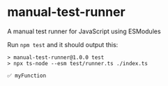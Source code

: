 # manual-test-runner

A manual test runner for JavaScript using ESModules

Run `npm test` and it should output this:

```
> manual-test-runner@1.0.0 test
> npx ts-node --esm test/runner.ts ./index.ts

✅ myFunction
```
